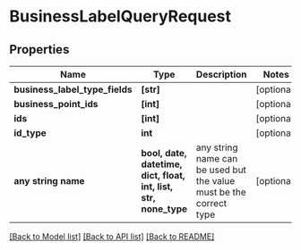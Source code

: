 # BusinessLabelQueryRequest


## Properties
Name | Type | Description | Notes
------------ | ------------- | ------------- | -------------
**business_label_type_fields** | **[str]** |  | [optional] 
**business_point_ids** | **[int]** |  | [optional] 
**ids** | **[int]** |  | [optional] 
**id_type** | **int** |  | [optional] 
**any string name** | **bool, date, datetime, dict, float, int, list, str, none_type** | any string name can be used but the value must be the correct type | [optional]

[[Back to Model list]](../README.md#documentation-for-models) [[Back to API list]](../README.md#documentation-for-api-endpoints) [[Back to README]](../README.md)


